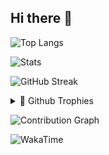 ## Hi there 👋

<!--
**kiko1134/kiko1134** is a ✨ _special_ ✨ repository because its `README.md` (this file) appears on your GitHub profile.

Here are some ideas to get you started:

- 🔭 I’m currently working on ...
- 🌱 I’m currently learning ...
- 👯 I’m looking to collaborate on ...
- 🤔 I’m looking for help with ...
- 💬 Ask me about ...
- 📫 How to reach me: ...
- 😄 Pronouns: ...
- ⚡ Fun fact: ...
-->

<!-- Top languages -->
![Top Langs](https://github-readme-stats.vercel.app/api/top-langs?username=kiko1134&layout=compact&theme=tokyonight)

<!-- Overall stats -->
![Stats](https://github-readme-stats.vercel.app/api?username=kiko1134&show_icons=true&theme=tokyonight)


![GitHub Streak](https://github-readme-streak-stats.herokuapp.com/?user=kiko1134&theme=dark)

<!-- Your GitHub “trophy case” -->
<details>
  <summary>🏅 Github Trophies</summary>
  <p align="center">
    <img src="https://github-profile-trophy.vercel.app/?username=kiko1134&theme=darkhub" alt="Trophies" />
  </p>
</details>

![Contribution Graph](https://ghchart.rshah.org/kiko1134)

![WakaTime](https://github-readme-stats.vercel.app/api/wakatime?username=your_wakatime_username&theme=dark)
